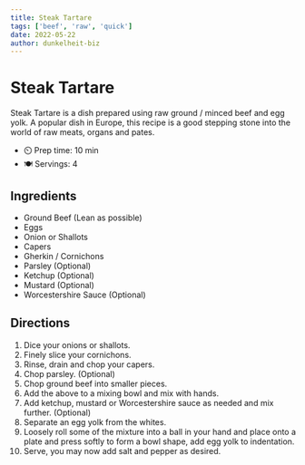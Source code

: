 ```yaml
---
title: Steak Tartare
tags: ['beef', 'raw', 'quick']
date: 2022-05-22
author: dunkelheit-biz
---
```


# Steak Tartare

Steak Tartare is a dish prepared using raw ground / minced beef and egg yolk. A popular dish in Europe, this recipe is a good stepping stone into the world of raw meats, organs and pates.

- ⏲️ Prep time: 10 min
- 🍽️ Servings: 4

## Ingredients

- Ground Beef (Lean as possible)
- Eggs
- Onion or Shallots
- Capers
- Gherkin / Cornichons
- Parsley (Optional)
- Ketchup (Optional)
- Mustard (Optional)
- Worcestershire Sauce (Optional)

## Directions

1. Dice your onions or shallots.
2. Finely slice your cornichons.
3. Rinse, drain and chop your capers.
4. Chop parsley. (Optional)
5. Chop ground beef into smaller pieces.
6. Add the above to a mixing bowl and mix with hands.
7. Add ketchup, mustard or Worcestershire sauce as needed and mix further. (Optional)
8. Separate an egg yolk from the whites.
9.  Loosely roll some of the mixture into a ball in your hand and place onto a plate and press softly to form a bowl shape, add egg yolk to indentation.
10. Serve, you may now add salt and pepper as desired.
